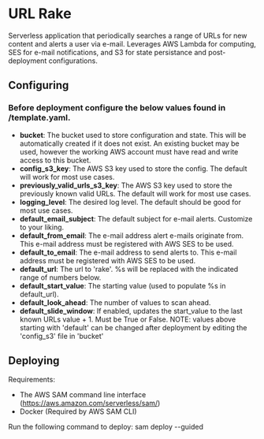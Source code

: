 # URL Rake
Serverless application that periodically searches a range of URLs for new content and alerts a user via e-mail.  Leverages AWS Lambda for computing, SES for e-mail notifications, and S3 for state persistance and post-deployment configurations.

## Configuring
### **Before deployment** configure the below values found in /template.yaml.
* **bucket**: The bucket used to store configuration and state.  This will be automatically created if it does not exist.  An existing bucket may be used, however the working AWS account must have read and write access to this bucket.
* **config_s3_key**: The AWS S3 key used to store the config.  The default will work for most use cases.
* **previously_valid_urls_s3_key**: The AWS S3 key used to store the previously known valid URLs.  The default will work for most use cases.
* **logging_level**: The desired log level. The default should be good for most use cases.
* **default_email_subject**: The default subject for e-mail alerts.  Customize to your liking.
* **default_from_email**: The e-mail address alert e-mails originate from.  This e-mail address must be registered with AWS SES to be used.
* **default_to_email**: The e-mail address to send alerts to.  This e-mail address must be registered with AWS SES to be used.
* **default_url**:  The url to 'rake'.  %s will be replaced with the indicated range of numbers below.
* **default_start_value**: The starting value (used to populate %s in default_url).
* **default_look_ahead**: The number of values to scan ahead.
* **default_slide_window**: If enabled, updates the start_value to the last known URLs value + 1.  Must be True or False.
NOTE: values above starting with 'default' can be changed after deployment by editing the 'config_s3' file in 'bucket'

## Deploying
Requirements:
* The AWS SAM command line interface (https://aws.amazon.com/serverless/sam/)
* Docker (Required by AWS SAM CLI)

Run the following command to deploy:
sam deploy --guided
